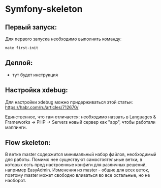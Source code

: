 # Symfony-skeleton
## Первый запуск:
Для первого запуска необходимо выполнить команду:
```shell
make first-init
```

## Деплой:
* тут будет инструкция

## Настройка xdebug:
Для настройки xdebug можно придерживаться этой статьи:
https://habr.com/ru/articles/712670/

Единственное, что там отличается: необходимо назвать в Languages & Frameworks -> PHP -> Servers новый сервер как "app",
чтобы работали маппинги.

## Flow skeleton:
В ветке master содержится минимальный набор файлов, необходимый для работы.
Помимо нее существуют самостоятельные ветки, в которых есть пред настроенные конфиги для различных решений, например
EasyAdmin.
Изменения из master - общие для всех веток, поэтому master может свободно вливаться во все остальные, но не наоборот.
